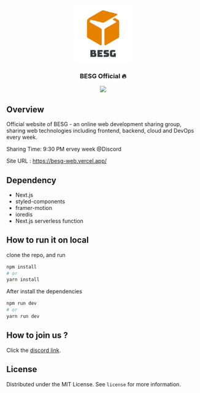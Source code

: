 <p align="center">
   <img src="./public/icon-256x256.png" alt="Logo" height="150">
   <h3 align="center">BESG Official 🔥</h3>
</p>
<p align="center">
  <img src="https://img.shields.io/badge/language-typescript-blue?style=flat-square"/>
</p>


## Overview

Official website of BESG - an online web development sharing group, sharing web technologies including frontend, backend, cloud and DevOps every week.

Sharing Time: 9:30 PM ervey week @Discord

Site URL : https://besg-web.vercel.app/

## Dependency

- Next.js
- styled-components
- framer-motion
- ioredis
- Next.js serverless function

## How to run it on local

clone the repo, and run

```bash
npm install
# or
yarn install
```

After install the dependencies

```bash
npm run dev
# or
yarn run dev
```

## How to join us ?

Click the [discord link](https://discord.gg/8uB4pmGtBj).

## License

Distributed under the MIT License. See `license` for more information.
